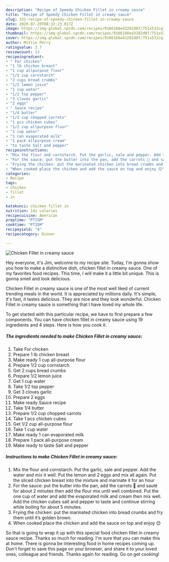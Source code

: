 ```yaml
---
description: "Recipe of Speedy Chicken Fillet in creamy sauce"
title: "Recipe of Speedy Chicken Fillet in creamy sauce"
slug: 331-recipe-of-speedy-chicken-fillet-in-creamy-sauce
date: 2020-07-20T08:32:23.017Z
image: https://img-global.cpcdn.com/recipes/9166166e43282d0f/751x532cq70/chicken-fillet-in-creamy-sauce-recipe-main-photo.jpg
thumbnail: https://img-global.cpcdn.com/recipes/9166166e43282d0f/751x532cq70/chicken-fillet-in-creamy-sauce-recipe-main-photo.jpg
cover: https://img-global.cpcdn.com/recipes/9166166e43282d0f/751x532cq70/chicken-fillet-in-creamy-sauce-recipe-main-photo.jpg
author: Mittie Perry
ratingvalue: 3.7
reviewcount: 13
recipeingredient:
- " For chicken"
- "1 lb chicken breast"
- "1 cup allpurpose flour"
- "1/2 cup cornstarch"
- "2 cups bread crumbs"
- "1/2 lemon juice"
- "1 cup water"
- "1/2 tsp pepper"
- "3 cloves garlic"
- "2 eggs"
- " Sauce recipe"
- "1/4 butter"
- "1/2 cup chopped carrots"
- "1 pcs chicken cubes"
- "1/2 cup allpurpose flour"
- "1 cup water"
- "1 can evaporated milk"
- "1 pack allpurpose cream"
- "to taste Salt and pepper"
recipeinstructions:
- "Mix the flour and cornstarch. Put the garlic, sale and pepper. Add the water and mix it well. Put the lemon and 2 eggs and mix all again. Put the sliced chicken breast into the mixture and marinate it for an hour"
- "For the sauce: put the butter into the pan, add the carrots 🥕 and sauté for about 2 minutes then add the flour mix until well combined. Put the one cup of water and add the evaporated milk and cream then mix well. Add the chicken cubes salt and pepper to taste and continue stirring while boiling for about 5 minutes."
- "Frying the chicken: put the marinated chicken into bread crumbs and fry them until it’s golden brown."
- "When cooked place the chicken and add the sauce on top and enjoy 😊"
categories:
- Recipe
tags:
- chicken
- fillet
- in

katakunci: chicken fillet in 
nutrition: 141 calories
recipecuisine: American
preptime: "PT15M"
cooktime: "PT35M"
recipeyield: "4"
recipecategory: Dinner

---
```



![Chicken Fillet in creamy sauce](https://img-global.cpcdn.com/recipes/9166166e43282d0f/751x532cq70/chicken-fillet-in-creamy-sauce-recipe-main-photo.jpg)

Hey everyone, it's Jim, welcome to my recipe site. Today, I'm gonna show you how to make a distinctive dish, chicken fillet in creamy sauce. One of my favorites food recipes. This time, I will make it a little bit unique. This is gonna smell and look delicious.



Chicken Fillet in creamy sauce is one of the most well liked of current trending meals in the world. It is appreciated by millions daily. It's simple, it's fast, it tastes delicious. They are nice and they look wonderful. Chicken Fillet in creamy sauce is something that I have loved my whole life.


To get started with this particular recipe, we have to first prepare a few components. You can have chicken fillet in creamy sauce using 19 ingredients and 4 steps. Here is how you cook it.

##### The ingredients needed to make Chicken Fillet in creamy sauce:

1. Take  For chicken
1. Prepare 1 lb chicken breast
1. Make ready 1 cup all-purpose flour
1. Prepare 1/2 cup cornstarch
1. Get 2 cups bread crumbs
1. Prepare 1/2 lemon juice
1. Get 1 cup water
1. Take 1/2 tsp pepper
1. Get 3 cloves garlic
1. Prepare 2 eggs
1. Make ready  Sauce recipe
1. Take 1/4 butter
1. Prepare 1/2 cup chopped carrots
1. Take 1 pcs chicken cubes
1. Get 1/2 cup all-purpose flour
1. Take 1 cup water
1. Make ready 1 can evaporated milk
1. Prepare 1 pack all-purpose cream
1. Make ready to taste Salt and pepper




##### Instructions to make Chicken Fillet in creamy sauce:

1. Mix the flour and cornstarch. Put the garlic, sale and pepper. Add the water and mix it well. Put the lemon and 2 eggs and mix all again. Put the sliced chicken breast into the mixture and marinate it for an hour
1. For the sauce: put the butter into the pan, add the carrots 🥕 and sauté for about 2 minutes then add the flour mix until well combined. Put the one cup of water and add the evaporated milk and cream then mix well. Add the chicken cubes salt and pepper to taste and continue stirring while boiling for about 5 minutes.
1. Frying the chicken: put the marinated chicken into bread crumbs and fry them until it’s golden brown.
1. When cooked place the chicken and add the sauce on top and enjoy 😊




So that is going to wrap it up with this special food chicken fillet in creamy sauce recipe. Thanks so much for reading. I'm sure that you can make this at home. There is gonna be interesting food in home recipes coming up. Don't forget to save this page on your browser, and share it to your loved ones, colleague and friends. Thanks again for reading. Go on get cooking!
